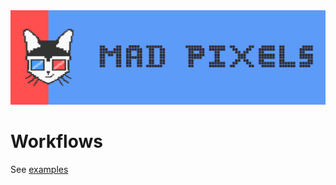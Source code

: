 <picture>
    <source media="(prefers-color-scheme: dark)" srcset="https://github.com/Mad-Pixels/.github/raw/main/profile/banner.png">
    <source media="(prefers-color-scheme: light)" srcset="https://github.com/Mad-Pixels/.github/raw/main/profile/banner.png">
    <img
        alt="MadPixels"
        src="https://github.com/Mad-Pixels/.github/raw/main/profile/banner.png">
</picture>

# Workflows
See [examples]("./examples")
